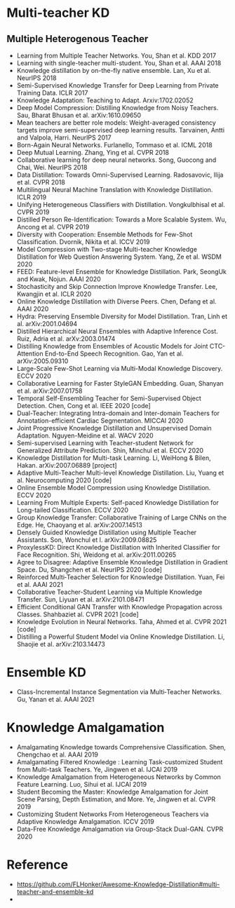 # Multi-teacher KD
## Multiple Heterogenous Teacher
- Learning from Multiple Teacher Networks. You, Shan et al. KDD 2017
- Learning with single-teacher multi-student. You, Shan et al. AAAI 2018
- Knowledge distillation by on-the-fly native ensemble. Lan, Xu et al. NeurIPS 2018
- Semi-Supervised Knowledge Transfer for Deep Learning from Private Training Data. ICLR 2017
- Knowledge Adaptation: Teaching to Adapt. Arxiv:1702.02052
- Deep Model Compression: Distilling Knowledge from Noisy Teachers. Sau, Bharat Bhusan et al. arXiv:1610.09650
- Mean teachers are better role models: Weight-averaged consistency targets improve semi-supervised deep learning results. Tarvainen, Antti and Valpola, Harri. NeurIPS 2017
- Born-Again Neural Networks. Furlanello, Tommaso et al. ICML 2018
- Deep Mutual Learning. Zhang, Ying et al. CVPR 2018
- Collaborative learning for deep neural networks. Song, Guocong and Chai, Wei. NeurIPS 2018
- Data Distillation: Towards Omni-Supervised Learning. Radosavovic, Ilija et al. CVPR 2018
- Multilingual Neural Machine Translation with Knowledge Distillation. ICLR 2019
- Unifying Heterogeneous Classifiers with Distillation. Vongkulbhisal et al. CVPR 2019
- Distilled Person Re-Identification: Towards a More Scalable System. Wu, Ancong et al. CVPR 2019
- Diversity with Cooperation: Ensemble Methods for Few-Shot Classification. Dvornik, Nikita et al. ICCV 2019
- Model Compression with Two-stage Multi-teacher Knowledge Distillation for Web Question Answering System. Yang, Ze et al. WSDM 2020
- FEED: Feature-level Ensemble for Knowledge Distillation. Park, SeongUk and Kwak, Nojun. AAAI 2020
- Stochasticity and Skip Connection Improve Knowledge Transfer. Lee, Kwangjin et al. ICLR 2020
- Online Knowledge Distillation with Diverse Peers. Chen, Defang et al. AAAI 2020
- Hydra: Preserving Ensemble Diversity for Model Distillation. Tran, Linh et al. arXiv:2001.04694
- Distilled Hierarchical Neural Ensembles with Adaptive Inference Cost. Ruiz, Adria et al. arXv:2003.01474
- Distilling Knowledge from Ensembles of Acoustic Models for Joint CTC-Attention End-to-End Speech Recognition. Gao, Yan et al. arXiv:2005.09310
- Large-Scale Few-Shot Learning via Multi-Modal Knowledge Discovery. ECCV 2020
- Collaborative Learning for Faster StyleGAN Embedding. Guan, Shanyan et al. arXiv:2007.01758
- Temporal Self-Ensembling Teacher for Semi-Supervised Object Detection. Chen, Cong et al. IEEE 2020 [code]
- Dual-Teacher: Integrating Intra-domain and Inter-domain Teachers for Annotation-efficient Cardiac Segmentation. MICCAI 2020
- Joint Progressive Knowledge Distillation and Unsupervised Domain Adaptation. Nguyen-Meidine et al. WACV 2020
- Semi-supervised Learning with Teacher-student Network for Generalized Attribute Prediction. Shin, Minchul et al. ECCV 2020
- Knowledge Distillation for Multi-task Learning. Li, WeiHong & Bilen, Hakan. arXiv:2007.06889 [project]
- Adaptive Multi-Teacher Multi-level Knowledge Distillation. Liu, Yuang et al. Neurocomputing 2020 [code]
- Online Ensemble Model Compression using Knowledge Distillation. ECCV 2020
- Learning From Multiple Experts: Self-paced Knowledge Distillation for Long-tailed Classification. ECCV 2020
- Group Knowledge Transfer: Collaborative Training of Large CNNs on the Edge. He, Chaoyang et al. arXiv:2007.14513
- Densely Guided Knowledge Distillation using Multiple Teacher Assistants. Son, Wonchul et l. arXiv:2009.08825
- ProxylessKD: Direct Knowledge Distillation with Inherited Classifier for Face Recognition. Shi, Weidong et al. arXiv:2011.00265
- Agree to Disagree: Adaptive Ensemble Knowledge Distillation in Gradient Space. Du, Shangchen et al. NeurIPS 2020 [code]
- Reinforced Multi‐Teacher Selection for Knowledge Distillation. Yuan, Fei et al. AAAI 2021
- Collaborative Teacher-Student Learning via Multiple Knowledge Transfer. Sun, Liyuan et al. arXiv:2101.08471
- Efficient Conditional GAN Transfer with Knowledge Propagation across Classes. Shahbaziet al. CVPR 2021 [code]
- Knowledge Evolution in Neural Networks. Taha, Ahmed et al. CVPR 2021 [code]
- Distilling a Powerful Student Model via Online Knowledge Distillation. Li, Shaojie et al. arXiv:2103.14473

# Ensemble KD
- Class-Incremental Instance Segmentation via Multi‐Teacher Networks. Gu, Yanan et al. AAAI 2021





# Knowledge Amalgamation
- Amalgamating Knowledge towards Comprehensive Classification. Shen, Chengchao et al. AAAI 2019
- Amalgamating Filtered Knowledge : Learning Task-customized Student from Multi-task Teachers. Ye, Jingwen et al. IJCAI 2019
- Knowledge Amalgamation from Heterogeneous Networks by Common Feature Learning. Luo, Sihui et al. IJCAI 2019
- Student Becoming the Master: Knowledge Amalgamation for Joint Scene Parsing, Depth Estimation, and More. Ye, Jingwen et al. CVPR 2019
- Customizing Student Networks From Heterogeneous Teachers via Adaptive Knowledge Amalgamation. ICCV 2019
- Data-Free Knowledge Amalgamation via Group-Stack Dual-GAN. CVPR 2020


# Reference
- https://github.com/FLHonker/Awesome-Knowledge-Distillation#multi-teacher-and-ensemble-kd
- 



